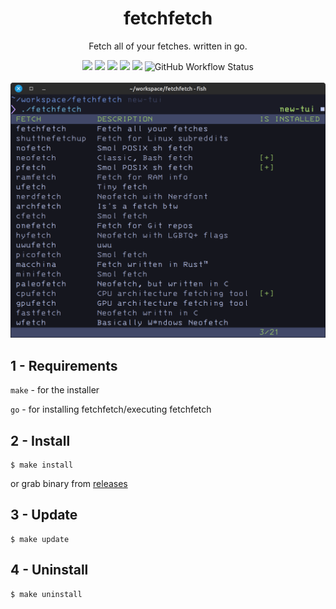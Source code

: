 <div align="center">
  <div>
    <h1>fetchfetch</h1>
    <p>Fetch all of your fetches. written in go.</p>
    <img src="https://img.shields.io/github/license/NikonP/fetchfetch?style=flat-square">
    <img src="https://img.shields.io/github/directory-file-count/NikonP/fetchfetch?style=flat-square">
    <img src="https://img.shields.io/github/last-commit/NikonP/fetchfetch?style=flat-square">
    <img src="https://img.shields.io/github/forks/NikonP/fetchfetch?style=flat-square">
    <img src="https://img.shields.io/github/stars/NikonP/fetchfetch?style=flat-square">
    <img alt="GitHub Workflow Status" src="https://img.shields.io/github/actions/workflow/status/NikonP/fetchfetch/go.yml?branch=main&style=flat-square">
    <br>
    <br>
    <img src="https://raw.githubusercontent.com/NikonP/fetchfetch/main/screenshot.png">
</div>
</div>


## 1 - Requirements

`make` - for the installer

`go` - for installing fetchfetch/executing fetchfetch

## 2 - Install

```
$ make install
```

or grab binary from [releases](https://github.com/NikonP/fetchfetch/releases)

## 3 - Update

```
$ make update
```

## 4 - Uninstall

```
$ make uninstall
```
